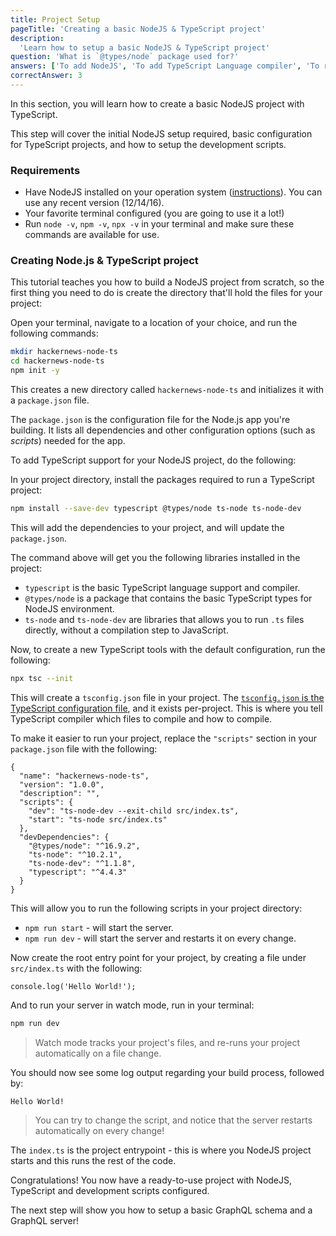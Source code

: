 ```yaml
---
title: Project Setup
pageTitle: 'Creating a basic NodeJS & TypeScript project'
description:
  'Learn how to setup a basic NodeJS & TypeScript project'
question: 'What is `@types/node` package used for?'
answers: ['To add NodeJS', 'To add TypeScript Language compiler', 'To run TypeScript files directly', 'To add TypeScript types for NodeJS environment']
correctAnswer: 3
---
```


In this section, you will learn how to create a basic NodeJS project with TypeScript. 

This step will cover the initial NodeJS setup required, basic configuration for TypeScript projects, and how to setup the development scripts. 

### Requirements

- Have NodeJS installed on your operation system ([instructions](https://nodejs.org/en/download/package-manager/)). You can use any recent version (12/14/16).
- Your favorite terminal configured (you are going to use it a lot!)
- Run `node -v`, `npm -v`, `npx -v` in your terminal and make sure these commands are available for use.

### Creating Node.js & TypeScript project

This tutorial teaches you how to build a NodeJS project from scratch, so the first thing you need to do is create the
directory that'll hold the files for your project:

<Instruction>

Open your terminal, navigate to a location of your choice, and run the following commands:

```bash
mkdir hackernews-node-ts
cd hackernews-node-ts
npm init -y
```

</Instruction>

This creates a new directory called `hackernews-node-ts` and initializes it with a `package.json` file. 

The `package.json` is the configuration file for the Node.js app you're building. It lists all dependencies and other configuration options (such as _scripts_) needed for the app.

To add TypeScript support for your NodeJS project, do the following:

<Instruction>

In your project directory, install the packages required to run a TypeScript project:

```bash
npm install --save-dev typescript @types/node ts-node ts-node-dev
```

</Instruction>

This will add the dependencies to your project, and will update the `package.json`.

The command above will get you the following libraries installed in the project:

* `typescript` is the basic TypeScript language support and compiler.
* `@types/node` is a package that contains the basic TypeScript types for NodeJS environment.
* `ts-node` and `ts-node-dev` are libraries that allows you to run `.ts` files directly, without a compilation step to JavaScript.

<Instruction>

Now, to create a new TypeScript tools with the default configuration, run the following:

```bash
npx tsc --init
```

</Instruction>

This will create a `tsconfig.json` file in your project. The [`tsconfig.json` is the TypeScript configuration file](https://www.typescriptlang.org/docs/handbook/tsconfig-json.html), and it exists per-project. This is where you tell TypeScript compiler which files to compile and how to compile.

<Instruction>

To make it easier to run your project, replace the `"scripts"` section in your `package.json` file with the following: 

```json{5-6}(path="hackernews-node-ts/package.json")
{
  "name": "hackernews-node-ts",
  "version": "1.0.0",
  "description": "",
  "scripts": {
    "dev": "ts-node-dev --exit-child src/index.ts",
    "start": "ts-node src/index.ts"
  },
  "devDependencies": {
    "@types/node": "^16.9.2",
    "ts-node": "^10.2.1",
    "ts-node-dev": "^1.1.8",
    "typescript": "^4.4.3"
  }
}
```

</Instruction>

This will allow you to run the following scripts in your project directory:

* `npm run start` - will start the server.
* `npm run dev` - will start the server and restarts it on every change.

<Instruction>

Now create the root entry point for your project, by creating a file under `src/index.ts` with the following:

```typescript(path="hackernews-node-ts/src/index.ts")
console.log('Hello World!');
```

</Instruction>

And to run your server in watch mode, run in your terminal:

```bash
npm run dev
```

> Watch mode tracks your project's files, and re-runs your project automatically on a file change.

You should now see some log output regarding your build process, followed by:

```(nocopy)
Hello World!
```

> You can try to change the script, and notice that the server restarts automatically on every change!

The `index.ts` is the project entrypoint - this is where you NodeJS project starts and this runs the rest of the code.

</Instruction>

Congratulations! You now have a ready-to-use project with NodeJS, TypeScript and development scripts configured.

The next step will show you how to setup a basic GraphQL schema and a GraphQL server!

